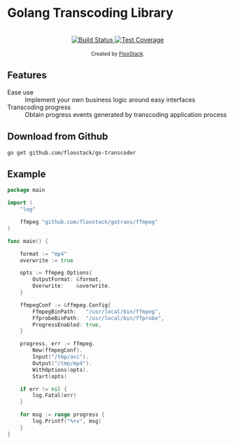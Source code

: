 # Golang Transcoding Library

<br />

<div align="center">
  <!-- Build Status -->
  <a href="https://travis-ci.org/flootic/flootic">
    <img src="https://travis-ci.org/flootic/flootic.svg" alt="Build Status" />
  </a>
  <!-- Test Coverage -->
  <a href="https://coveralls.io/r/flootic/flootic">
    <img src="https://coveralls.io/repos/github/flootic/flootic/badge.svg" alt="Test Coverage" />
  </a>

</div>

<br />

<div align="center">
  <sub>Created by <a href="https://flootic.com">FlooStack</a>.</sub>
</div>

## Features

<dl>
  <dt>Ease use</dt>
  <dd>Implement your own business logic around easy interfaces</dd>

  <dt>Transcoding progress</dt>
  <dd>Obtain progress events generated by transcoding application process</dd>
</dl>

## Download from Github

```shell
go get github.com/floostack/go-transcoder
```

## Example

```go
package main

import (
	"log"

	ffmpeg "github.com/floostack/gotrans/ffmpeg"
)

func main() {

	format := "mp4"
	overwrite := true

	opts := ffmpeg.Options{
		OutputFormat: &format,
		Overwrite:    &overwrite,
	}

	ffmpegConf := &ffmpeg.Config{
		FfmpegBinPath:   "/usr/local/bin/ffmpeg",
		FfprobeBinPath:  "/usr/local/bin/ffprobe",
		ProgressEnabled: true,
	}

	progress, err := ffmpeg.
		New(ffmpegConf).
		Input("/tmp/avi").
		Output("/tmp/mp4").
		WithOptions(opts).
		Start(opts)

	if err != nil {
		log.Fatal(err)
	}

	for msg := range progress {
		log.Printf("%+v", msg)
	}
}
```

